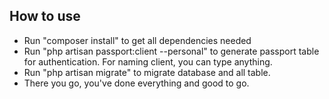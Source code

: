 ## How to use
- Run "composer install" to get all dependencies needed
- Run "php artisan passport:client --personal" to generate passport table for authentication. For naming client, you can type anything.
- Run "php artisan migrate" to migrate database and all table.
- There you go, you've done everything and good to go. 
